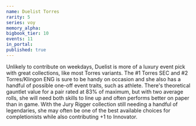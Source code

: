 ```yaml
---
name: Duelist Torres
rarity: 5
series: voy
memory_alpha:
bigbook_tier: 10
events: 11
in_portal:
published: true
---
```


Unlikely to contribute on weekdays, Duelist is more of a luxury event pick with great collections, like most Torres variants. The #1 Torres SEC and #2 Torres/Klingon ENG is sure to be handy on occasion and she also has a handful of possible one-off event traits, such as athlete. There's theoretical gauntlet value for a pair rated at 83% of maximum, but with two average rolls, she will need both skills to line up and often performs better on paper than in game. With the Jury Rigger collection still needing a handful of legendaries, she may often be one of the best available choices for completionists while also contributing +1 to Innovator.
